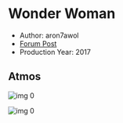 # Wonder Woman

* Author: aron7awol
* [Forum Post](https://www.avsforum.com/threads/bass-eq-for-filtered-movies.2995212/post-56778360)
* Production Year: 2017

## Atmos

![img 0](https://i.imgur.com/2wB6qJf.jpg)

![img 0](https://i.imgur.com/UiNdIOw.jpg)

